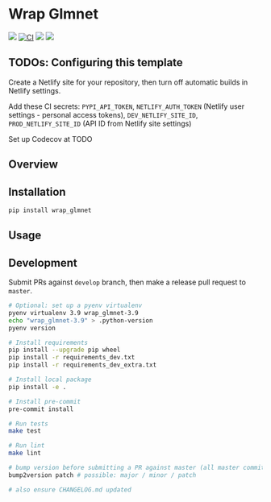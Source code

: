 # Wrap Glmnet

[![](https://img.shields.io/pypi/v/wrap_glmnet.svg)](https://pypi.python.org/pypi/wrap_glmnet)
[![CI](https://github.com/maximz/wrap-glmnet/actions/workflows/ci.yaml/badge.svg?branch=master)](https://github.com/maximz/wrap-glmnet/actions/workflows/ci.yaml)
[![](https://img.shields.io/badge/docs-here-blue.svg)](https://wrap-glmnet.maximz.com)
[![](https://img.shields.io/github/stars/maximz/wrap-glmnet?style=social)](https://github.com/maximz/wrap-glmnet)

## TODOs: Configuring this template

Create a Netlify site for your repository, then turn off automatic builds in Netlify settings.

Add these CI secrets: `PYPI_API_TOKEN`, `NETLIFY_AUTH_TOKEN` (Netlify user settings - personal access tokens), `DEV_NETLIFY_SITE_ID`, `PROD_NETLIFY_SITE_ID` (API ID from Netlify site settings)

Set up Codecov at TODO

## Overview

## Installation

```bash
pip install wrap_glmnet
```

## Usage

## Development

Submit PRs against `develop` branch, then make a release pull request to `master`.

```bash
# Optional: set up a pyenv virtualenv
pyenv virtualenv 3.9 wrap_glmnet-3.9
echo "wrap_glmnet-3.9" > .python-version
pyenv version

# Install requirements
pip install --upgrade pip wheel
pip install -r requirements_dev.txt
pip install -r requirements_dev_extra.txt

# Install local package
pip install -e .

# Install pre-commit
pre-commit install

# Run tests
make test

# Run lint
make lint

# bump version before submitting a PR against master (all master commits are deployed)
bump2version patch # possible: major / minor / patch

# also ensure CHANGELOG.md updated
```

